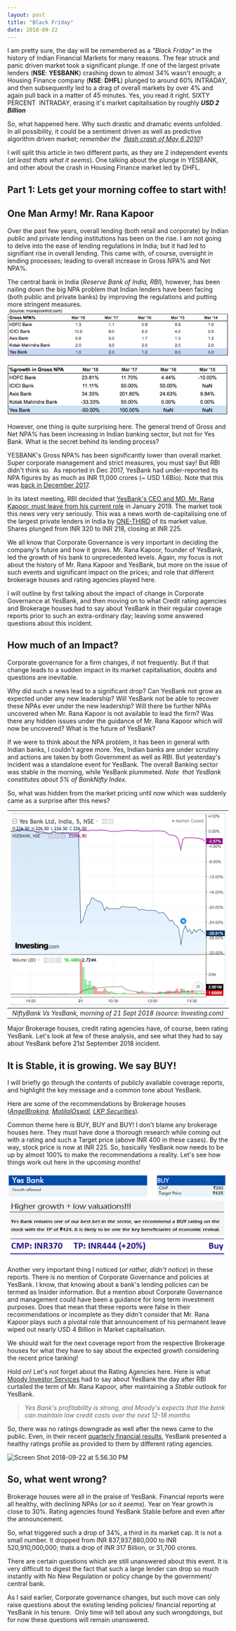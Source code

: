 ```yaml
---
layout: post
title: "Black Friday"
date: 2018-09-22
---
```


I am pretty sure, the day will be remembered as a _"Black Friday"_ in the history of Indian Financial Markets for many reasons. The fear struck and panic driven market took a significant plunge. If one of the largest private lenders (**NSE**: **YESBANK**) crashing down to almost 34% wasn't enough; a Housing Finance company (**NSE**: **DHFL**) plunged to around 60% INTRADAY, and then subsequently led to a drag of overall markets by over 4% and again pull back in a matter of 45 minutes. Yes, you read it right. SIXTY PERCENT  INTRADAY, erasing it's market capitalisation by roughly _**USD 2 Billion**_

So, what happened here. Why such drastic and dramatic events unfolded. In all possibility, it could be a sentiment driven as well as predictive algorithm driven market; _remember the  [flash crash of May 6 2010](https://en.m.wikipedia.org/wiki/2010_Flash_Crash?wprov=sfla1)_?

I will split this article in two different parts, as they are 2 independent events (_at least thats what it seems_). One talking about the plunge in YESBANK, and other about the crash in Housing Finance market led by DHFL.

## Part 1: Lets get your morning coffee to start with!


## One Man Army! Mr. Rana Kapoor

Over the past few years, overall lending (both retail and corporate) by Indian public and private lending institutions has been on the rise. I am not going to delve into the ease of lending regulations in India; but it had led to signifiant rise in overall lending. This came with, of course, oversight in lending processes; leading to overall increase in Gross NPA% and Net NPA%.

The central bank in India (_Reserve Bank of India, RBI_), however, has been nailing down the big NPA problem that Indian lenders have been facing (both public and private banks) by improving the regulations and putting more stringent measures. 
![Gross NPA](/data/pics/2018/09/screen-shot-2018-09-22-at-11-21-22-am.png)

![Growth Gross NPA](/data/pics/2018/09/screen-shot-2018-09-22-at-11-21-37-am.png)

However, one thing is quite surprising here. The general trend of Gross and Net NPA% has been increasing in Indian banking sector, but not for Yes Bank. What is the secret behind its lending process?

YESBANK's Gross NPA% has been significantly lower than overall market. Super corporate management and strict measures, you must say! But RBI didn't think so.  As reported in Dec 2017, YesBank had under-reported its NPA figures by as much as INR 11,000 crores (~ USD 1.6Bio). Note that this was [back in December 2017](https://www.thehindubusinessline.com/money-and-banking/massive-npa-underreporting-rbi-says-no-rules-changed/article9984389.ece).

In its latest meeting, RBI decided that [YesBank's CEO and MD, Mr. Rana Kapoor, must leave from his current role](https://www.bloombergquint.com/business/2018/09/19/rbi-gives-yes-banks-rana-kapoor-only-three-more-months-as-md-and-ceo) in January 2019\. The market took this news very very seriously. This was a news worth de-capitalising one of the largest private lenders in India by <span style="text-decoration:underline;">ONE-THIRD</span> of its market value. Shares plunged from INR 320 to INR 218, closing at INR 225.

We all know that Corporate Governance is very important in deciding the company's future and how it grows. Mr. Rana Kapoor, founder of YesBank, led the growth of his bank to unprecedented levels. Again, my focus is not about the history of Mr. Rana Kapoor and YesBank, but more on the issue of such events and significant impact on the prices; and role that different brokerage houses and rating agencies played here.

I will outline by first talking about the impact of change in Corporate Governance at YesBank, and then moving on to what Credit rating agencies and Brokerage houses had to say about YesBank in their regular coverage reports prior to such an extra-ordinary day; leaving some answered questions about this incident.

## How much of an Impact?

Corporate governance for a firm changes, if not frequently. But if that change leads to a sudden impact in its market capitalisation, doubts and questions are inevitable.

Why did such a news lead to a significant drop? Can YesBank not grow as expected under any new leadership? Will YesBank not be able to recover these NPAs ever under the new leadership? Will there be further NPAs uncovered when Mr. Rana Kapoor is not available to lead the firm? Was there any hidden issues under the guidance of Mr. Rana Kapoor which will now be uncovered? What is the future of YesBank?

If we were to think about the NPA problem, it has been in general with Indian banks, I couldn't agree more. Yes, Indian banks are under scrutiny and actions are taken by both Government as well as RBI. But yesterday's incident was a standalone event for YesBank. The overall Banking sector was stable in the morning, while YesBank plummeted. _Note  that YesBank constitutes about 5% of BankNifty Index._

So, what was hidden from the market pricing until now which was suddenly came as a surprise after this news?


|![YesbankDrop alt ><](/data/pics/2018/09/screen-shot-2018-09-22-at-4-40-25-pm.png) |
|:--:|
|*NiftyBank Vs YesBank, morning of 21 Sept 2018 (source: Investing.com)*|

Major Brokerage houses, credit rating agencies have, of course, been rating YesBank. Let's look at few of these analysis, and see what they had to say about YesBank before 21st September 2018 incident.

## It is Stable, it is growing. We say BUY!

I will briefly go through the contents of publicly available coverage reports, and highlight the key message and a common tone about YesBank.

Here are some of the recommendations by Brokerage houses (_[AngelBroking](http://web.angelbackoffice.com/research/archives/fundamental/company_reports/AngelBrokingResearch_YES%20Bank_IC_180718.pdf), [MotilalOswal](https://www.motilaloswal.com/site/rreports/636682807903819202.pdf), [LKP Securities](http://www.lkpsec.com/Admin/Research/636540368816243897YesBank_IC_LKP_Feb_18.pdf)_).

Common theme here is BUY, BUY and BUY! I don't blame any brokerage houses here. They must have done a thorough research while coming out with a rating and such a Target price (above INR 400 in these cases). By the way, stock price is now at INR 225. So, basically YesBank now needs to be up by almost 100% to make the recommendations a reality. Let's see how things work out here in the upcoming months!

![Recommendations alt ><](/data/pics/2018/09/screen-shot-2018-09-22-at-5-13-05-pm.png)

Another very important thing I noticed (_or rather, didn't notice_) in these reports. There is no mention of Corporate Governance and policies at YesBank. I know, that knowing about a bank's lending policies can be termed as Insider information. But a mention about Corporate Governance and management could have been a guidance for long term investment purposes. Does that mean that these reports were false in their recommendations or incomplete as they didn't consider that Mr. Rana Kapoor plays such a pivotal role that announcement of his permanent leave wiped out nearly USD 4 Billion in Market capitalisation.

We should wait for the next coverage report from the respective Brokerage houses for what they have to say about the expected growth considering the recent price tanking!

Hold on! Let's not forget about the Rating Agencies here. Here is what [Moody Investor Services](https://economictimes.indiatimes.com/markets/stocks/news/moodys-affirms-yes-banks-ratings-outlook-stable/articleshow/65884512.cms) had to say about YesBank the day after RBI curtailed the term of Mr. Rana Kapoor, after maintaining a _Stable_ outlook for YesBank.

> _Yes Bank's profitability is strong, and Moody's expects that the bank can maintain low credit costs over the next 12-18 months_

So, there was no ratings downgrade as well after the news came to the public. Even, in their recent [quarterly financial results](https://www.yesbank.in/pdf/q1fy18_19_statutory_release_pdf), YesBank presented a healthy ratings profile as provided to them by different rating agencies.

![Screen Shot 2018-09-22 at 5.56.30 PM](https://globalspectre.files.wordpress.com/2018/09/screen-shot-2018-09-22-at-5-56-30-pm.png)

## So, what went wrong?

Brokerage houses were all in the praise of YesBank. Financial reports were all healthy, with declining NPAs (_or so it seems_). Year on Year growth is close to 30%. Rating agencies found YesBank Stable before and even after the announcement.

So, what triggered such a drop of 34%, a third in its market cap. It is not a small number. It dropped from INR 837,937,880,000 to INR 520,910,000,000; thats a drop of INR 317 Billion, or 31,700 crores.

There are certain questions which are still unanswered about this event. It is very difficult to digest the fact that such a large lender can drop so much instantly with No New Regulation or policy change by the government/ central bank.

As I said earlier, Corporate governance changes, but such move can only raise questions about the existing lending policies/ financial reporting at YesBank in his tenure.  Only time will tell about any such wrongdoings, but for now these questions will remain unanswered.






